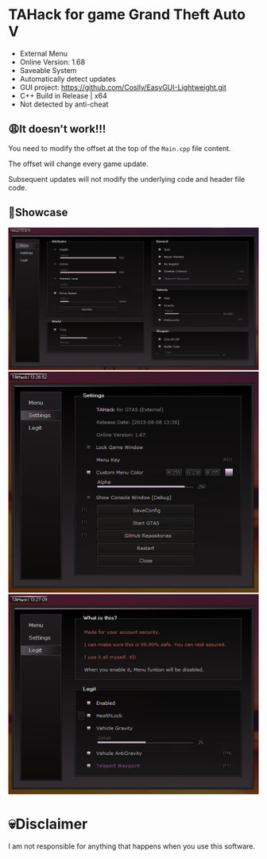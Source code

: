 # TAHack for game Grand Theft Auto V
- External Menu
- Online Version: 1.68
- Saveable System
- Automatically detect updates
- GUI project: https://github.com/Coslly/EasyGUI-Lightweight.git
- C++ Build in Release | x64
- Not detected by anti-cheat
## 😩It doesn't work!!!
You need to modify the offset at the top of the `Main.cpp` file content.

The offset will change every game update.

Subsequent updates will not modify the underlying code and header file code.
## 🤩Showcase
![image](https://github.com/Coslly/TaHack/blob/main/ShowImage1.png?raw=true)
![image](https://github.com/Coslly/TaHack/blob/main/ShowImage2.png?raw=true)
![image](https://github.com/Coslly/TaHack/blob/main/ShowImage3.png?raw=true)
# 💀Disclaimer
I am not responsible for anything that happens when you use this software.
